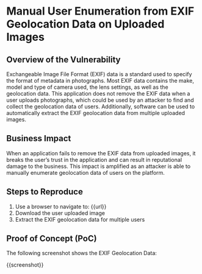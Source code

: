 # Manual User Enumeration from EXIF Geolocation Data on Uploaded Images

## Overview of the Vulnerability

Exchangeable Image File Format (EXIF) data is a standard used to specify the format of metadata in photographs. Most EXIF data contains the make, model and type of camera used, the lens settings, as well as the geolocation data. This application does not remove the EXIF data when a user uploads photographs, which could be used by an attacker to find and collect the geolocation data of users. Additionally, software can be used to automatically extract the EXIF geolocation data from multiple uploaded images.

## Business Impact

When an application fails to remove the EXIF data from uploaded images, it breaks the user’s trust in the application and can result in reputational damage to the business. This impact is amplified as an attacker is able to manually enumerate geolocation data of users on the platform.

## Steps to Reproduce

1. Use a browser to navigate to: {{url}}
1. Download the user uploaded image
1. Extract the EXIF geolocation data for multiple users

## Proof of Concept (PoC)

The following screenshot shows the EXIF Geolocation Data:

{{screenshot}}
